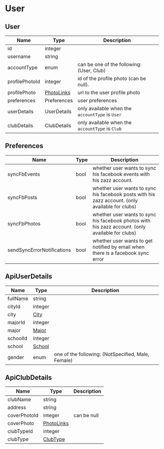 User
=

User
-

|Name|Type|Description|
|----|----|-----------|
|id|integer||
|username|string||
|accountType|enum|can be one of the following: (User, Club)|
|profilePhotoId|integer|id of the profile photo (can be null).|
|profilePhoto|[PhotoLinks](https://github.com/zazzlife/api-docs/blob/master/objects/PhotoLinks.md)|url to the user profile photo|
|preferences|Preferences|user preferences|
|userDetails|UserDetails|only available when the `accountType` is `User`|
|clubDetails|ClubDetails|only available when the `accountType` is `Club`|

Preferences
-
|Name|Type|Description|
|----|----|-----------|
|syncFbEvents|bool|whether user wants to sync his facebook events with his zazz account.|
|syncFbPosts|bool|whether user wants to sync his facebook posts with his zazz account. (only available for clubs)|
|syncFbPhotos|bool|whether user wants to sync his facebook photos with his zazz account. (only available for clubs)|
|sendSyncErrorNotifications|bool|whether user wants to get notified by email when there is a facebook sync error|

ApiUserDetails
-
|Name|Type|Description|
|----|----|-----------|
|fullName|string||
|cityId|integer||
|city|[City](https://github.com/zazzlife/api-docs/blob/master/objects/city.md)||
|majorId|integer||
|major|[Major](https://github.com/zazzlife/api-docs/blob/master/objects/major.md)||
|schoolId|integer||
|school|[School](https://github.com/zazzlife/api-docs/blob/master/objects/school.md)||
|gender|enum|one of the following: (NotSpecified, Male, Female)|


ApiClubDetails
-
|Name|Type|Description|
|----|----|-----------|
|clubName|string||
|address|string||
|coverPhotoId|integer|can be null|
|coverPhoto|[PhotoLinks](https://github.com/zazzlife/api-docs/blob/master/objects/PhotoLinks.md)|
|clubTypeId|integer||
|clubType|[ClubType](https://github.com/zazzlife/api-docs/blob/master/objects/clubtype.md)||
